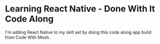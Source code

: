 # Learning React Native - Done With It Code Along

I'm adding React Native to my skill set by doing this code along app build from Code With Mosh. 
